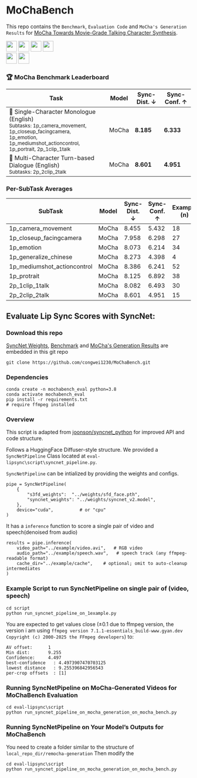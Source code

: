 # MoChaBench

This repo contains the `Benchmark`, `Evaluation Code` and `MoCha's Generation Results` for [MoCha
Towards Movie-Grade Talking Character Synthesis](https://arxiv.org/pdf/2503.23307).

<a target="_blank" href="https://arxiv.org/pdf/2503.23307">
<img style="height:22pt" src="https://img.shields.io/badge/-Paper-black?style=flat&logo=arxiv"></a>
<a target="_blank" href="https://congwei1230.github.io/MoCha/">
<img style="height:22pt" src="https://img.shields.io/badge/-🌐%20Website-black?style=flat"></a>
<a target="_blank" href="https://huggingface.co/datasets/CongWei1230/MoChaBench">
<a target="_blank" href="https://github.com/congwei1230/MoChaBench/tree/main/benchmark">
<img style="height:22pt" src="https://img.shields.io/badge/-MoChaBench-red?style=flat&logo=github"></a>
<a target="_blank" href="https://github.com/congwei1230/MoChaBench/tree/main/mocha-generation">
<img style="height:22pt" src="https://img.shields.io/badge/-Our Results on MoChaBench-red?style=flat&logo=github"></a>
<br>
<a target="_blank" href="https://huggingface.co/datasets/CongWei1230/MoCha-Generation-on-MoChaBench">
<img style="height:22pt" src="https://img.shields.io/badge/-🤗%20Visualizing Our Results on MoChaBench-yellow?style=flat"></a>
<a target="_blank" href="https://huggingface.co/datasets/CongWei1230/MoChaBench">
<img style="height:22pt" src="https://img.shields.io/badge/-🤗%20Visualizing MoChaBench-yellow?style=flat"></a>

### 🏆 MoCha Benchmark Leaderboard

| Task |  Model | Sync-Dist. ↓ | Sync-Conf. ↑ |
|--------|--------|----------------|-----------------|
| 🧑 Single-Character Monologue (English) <br><sub>Subtasks: 1p_camera_movement, 1p_closeup_facingcamera, <br>1p_emotion, 1p_mediumshot_actioncontrol, 1p_portrait, 2p_1clip_1talk</sub> | MoCha | **8.185** | **6.333** |
| 👥 Multi-Character Turn-based Dialogue (English) <br><sub>Subtasks: 2p_2clip_2talk</sub> | MoCha | **8.601** | **4.951** |

### Per-SubTask Averages

| SubTask                      | Model | Sync-Dist. ↓ | Sync-Conf. ↑ | Example (n) |
|-----------------------------|--------|----------------|-----------------|----------------|
| 1p_camera_movement           | MoCha | 8.455          | 5.432           | 18             |
| 1p_closeup_facingcamera      | MoCha | 7.958          | 6.298           | 27             |
| 1p_emotion                   | MoCha | 8.073          | 6.214           | 34             |
| 1p_generalize_chinese        | MoCha | 8.273          | 4.398           | 4              |
| 1p_mediumshot_actioncontrol  | MoCha | 8.386          | 6.241           | 52             |
| 1p_protrait                  | MoCha | 8.125          | 6.892           | 38             |
| 2p_1clip_1talk               | MoCha | 8.082          | 6.493           | 30             |
| 2p_2clip_2talk               | MoCha | 8.601          | 4.951           | 15             |



## Evaluate Lip Sync Scores with SyncNet:

### Download this repo
[SyncNet Weights](https://github.com/congwei1230/MoChaBench/tree/main/eval-lipsync/weights), [Benchmark](https://github.com/congwei1230/MoChaBench/tree/main/benchmark) and [MoCha's Generation Results](https://github.com/congwei1230/MoChaBench/tree/main/mocha-generation) are embedded in this git repo
```
git clone https://github.com/congwei1230/MoChaBench.git
```

### Dependencies
```
conda create -n mochabench_eval python=3.8
conda activate mochabench_eval
pip install -r requirements.txt
# require ffmpeg installed
```

### Overview
This script is adapted from [joonson/syncnet_python](https://github.com/joonson/syncnet_python) for improved API and code structure.

Follows a HuggingFace Diffuser-style structure.
We provided a
`SyncNetPipeline` Class located at `eval-lipsync\script\syncnet_pipeline.py`.

`SyncNetPipeline` can be intialized by providing the weights and configs.

```
pipe = SyncNetPipeline(
    {
        "s3fd_weights":  "../weights/sfd_face.pth",
        "syncnet_weights": "../weights/syncnet_v2.model",
    },
    device="cuda",          # or "cpu"
)
```
It has a `inference` function to score a single pair of video and speech(denoised from audio)
```
results = pipe.inference(
    video_path="../example/video.avi",   # RGB video
    audio_path="../example/speech.wav",   # speech track (any ffmpeg-readable format)
    cache_dir="../example/cache",    # optional; omit to auto-cleanup intermediates
)
```

### Example Script to run SyncNetPipeline on single pair of (video, speech)

```
cd script
python run_syncnet_pipeline_on_1example.py
```
You are expected to get values close (±0.1 due to ffmpeg version, the version i am using `ffmpeg version 7.1.1-essentials_build-www.gyan.dev Copyright (c) 2000-2025 the FFmpeg developers`) to:
```
AV offset:      1
Min dist:       9.255
Confidence:     4.497
best-confidence   : 4.4973907470703125
lowest distance   : 9.255396842956543
per-crop offsets  : [1]
```

### Running SyncNetPipeline on MoCha-Generated Videos for MoChaBench Evaluation

```
cd eval-lipsync\script
python run_syncnet_pipeline_on_mocha_generation_on_mocha_bench.py
```

### Running SyncNetPipeline on Your Model’s Outputs for MoChaBench
You need to create a folder similar to the structure of ``local_repo_dir/remocha-generation``
Then modify the 
```
cd eval-lipsync\script
python run_syncnet_pipeline_on_mocha_generation_on_mocha_bench.py
```

